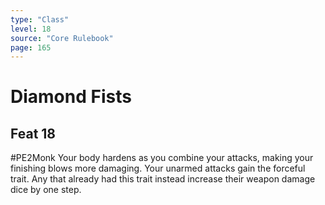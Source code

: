 ```yaml
---
type: "Class"
level: 18
source: "Core Rulebook"
page: 165
---
```

# Diamond Fists
## Feat 18
#PE2Monk
Your body hardens as you combine your attacks, making your finishing blows more damaging. Your unarmed attacks gain the forceful trait. Any that already had this trait instead increase their weapon damage dice by one step.